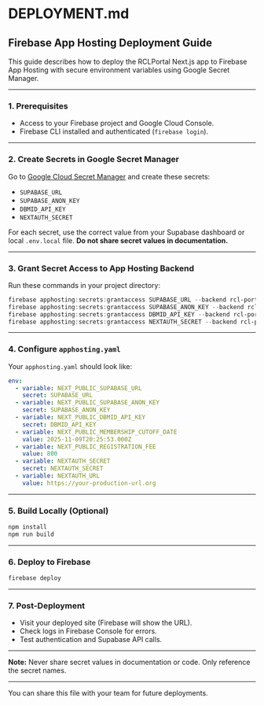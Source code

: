 # DEPLOYMENT.md

## Firebase App Hosting Deployment Guide

This guide describes how to deploy the RCLPortal Next.js app to Firebase App Hosting with secure environment variables using Google Secret Manager.

---

### 1. Prerequisites
- Access to your Firebase project and Google Cloud Console.
- Firebase CLI installed and authenticated (`firebase login`).

---

### 2. Create Secrets in Google Secret Manager
Go to [Google Cloud Secret Manager](https://console.cloud.google.com/security/secret-manager) and create these secrets:

- `SUPABASE_URL`
- `SUPABASE_ANON_KEY`
- `DBMID_API_KEY`
- `NEXTAUTH_SECRET`

For each secret, use the correct value from your Supabase dashboard or local `.env.local` file. **Do not share secret values in documentation.**

---

### 3. Grant Secret Access to App Hosting Backend
Run these commands in your project directory:

```powershell
firebase apphosting:secrets:grantaccess SUPABASE_URL --backend rcl-portal
firebase apphosting:secrets:grantaccess SUPABASE_ANON_KEY --backend rcl-portal
firebase apphosting:secrets:grantaccess DBMID_API_KEY --backend rcl-portal
firebase apphosting:secrets:grantaccess NEXTAUTH_SECRET --backend rcl-portal
```

---

### 4. Configure `apphosting.yaml`
Your `apphosting.yaml` should look like:

```yaml
env:
  - variable: NEXT_PUBLIC_SUPABASE_URL
    secret: SUPABASE_URL
  - variable: NEXT_PUBLIC_SUPABASE_ANON_KEY
    secret: SUPABASE_ANON_KEY
  - variable: NEXT_PUBLIC_DBMID_API_KEY
    secret: DBMID_API_KEY
  - variable: NEXT_PUBLIC_MEMBERSHIP_CUTOFF_DATE
    value: 2025-11-09T20:25:53.000Z
  - variable: NEXT_PUBLIC_REGISTRATION_FEE
    value: 800
  - variable: NEXTAUTH_SECRET
    secret: NEXTAUTH_SECRET
  - variable: NEXTAUTH_URL
    value: https://your-production-url.org
```

---

### 5. Build Locally (Optional)
```powershell
npm install
npm run build
```

---

### 6. Deploy to Firebase
```powershell
firebase deploy
```

---

### 7. Post-Deployment
- Visit your deployed site (Firebase will show the URL).
- Check logs in Firebase Console for errors.
- Test authentication and Supabase API calls.

---

**Note:**
Never share secret values in documentation or code. Only reference the secret names.

---

You can share this file with your team for future deployments.
